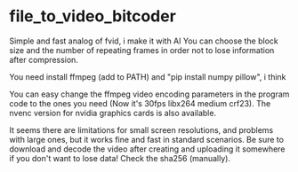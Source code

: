 # file_to_video_bitcoder
Simple and fast analog of fvid, i make it with AI
You can choose the block size and the number of repeating frames in order not to lose information after compression.

You need install ffmpeg (add to PATH) and "pip install numpy pillow", i think

You can easy change the ffmpeg video encoding parameters in the program code to the ones you need (Now it's 30fps libx264 medium crf23).
The nvenc version for nvidia graphics cards is also available.

It seems there are limitations for small screen resolutions, and problems with large ones, but it works fine and fast in standard scenarios.
Be sure to download and decode the video after creating and uploading it somewhere if you don't want to lose data! Check the sha256 (manually).
